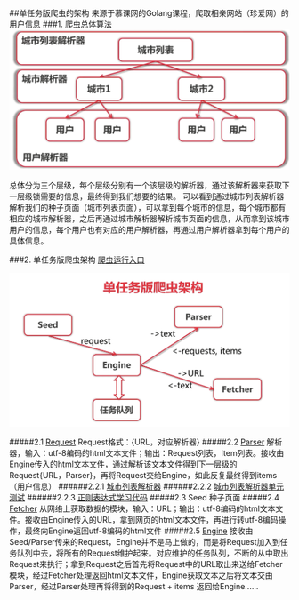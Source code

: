##单任务版爬虫的架构
来源于慕课网的Golang课程，爬取相亲网站（珍爱网）的用户信息
###1. 爬虫总体算法
![avator](img/1.png)

总体分为三个层级，每个层级分别有一个该层级的解析器，通过该解析器来获取下一层级锁需要的信息，最终得到我们想要的结果。
可以看到通过城市列表解析器解析我们的种子页面（城市列表页面），可以拿到每个城市的信息，每个城市都有相应的城市解析器，之后再通过城市解析器解析城市页面的信息，从而拿到该城市用户的信息，每个用户也有对应的用户解析器，再通过用户解析器拿到每个用户的具体信息。

###2. 单任务版爬虫架构
[爬虫运行入口](main.go)

![avator](img/2.png)

#####2.1 [Request](engine/types.go)
Request格式：{URL，对应解析器}
#####2.2 [Parser](zhenai/parser)
解析器，输入：utf-8编码的html文本文件；输出：Request列表，Item列表。接收由Engine传入的html文本文件，通过解析该文本文件得到下一层级的Request{URL，Parser}，再将Request交给Engine，如此反复最终得到items（用户信息）
######2.2.1 [城市列表解析器](zhenai/parser/citylist.go)
######2.2.2 [城市列表解析器单元测试](zhenai/parser/citylist_test.go)
######2.2.3 [正则表达式学习代码](regex/main.go)
#####2.3 Seed
种子页面
#####2.4 [Fetcher](fetcher/fetcher.go)
从网络上获取数据的模块，输入：URL；输出：utf-8编码的html文本文件。接收由Engine传入的URL，拿到网页的html文本文件，再进行转utf-8编码操作，最终向Engine返回utf-8编码的html文件
#####2.5 [Engine](engine/engine.go)
接收由Seed/Parser传来的Request，Engine并不是马上做的，而是将Request加入到任务队列中去，将所有的Request维护起来。对应维护的任务队列，不断的从中取出Request来执行；拿到Request之后首先将Request中的URL取出来送给Fetcher模块，经过Fetcher处理返回html文本文件，Engine获取文本之后将文本交由Parser，经过Parser处理再将得到的Request + items 返回给Engine......


